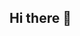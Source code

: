 ## Hi there 👋

<!--
**Aylishiri/Aylishiri** is a ✨ _special_ ✨ repository because its `README.md` (this file) appears on your GitHub profile.

Here are some ideas to get you started:

- 🔭 I’m currently working on college apps 
- 🌱 I’m currently learning about repositories and github
- 👯 I’m looking to collaborate on classwork
- 💬 Ask me about anything!
- 📫 How to reach me: airizarry6@cps.edu
- 😄 Pronouns: she/her
- ⚡ Fun fact: i have 3 pets
-->
